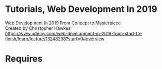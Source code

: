 # Tutorials, Web Development In 2019
Web Development In 2019 From Concept to Masterpiece   
Created by Christopher Hawkes   
https://www.udemy.com/web-development-in-2019-from-start-to-finish/learn/lecture/13248298?start=0#overview

# Requires
